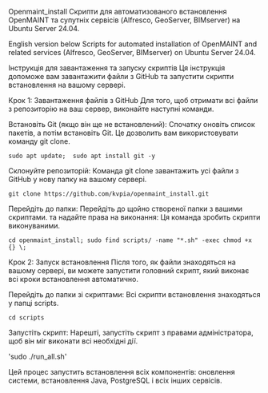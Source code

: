 Openmaint_install
Скрипти для автоматизованого встановлення OpenMAINT та супутніх сервісів (Alfresco, GeoServer, BIMserver) на Ubuntu Server 24.04.

English version below
Scripts for automated installation of OpenMAINT and related services (Alfresco, GeoServer, BIMserver) on Ubuntu Server 24.04.

Інструкція для завантаження та запуску скриптів
Ця інструкція допоможе вам завантажити файли з GitHub та запустити скрипти встановлення на вашому сервері.

Крок 1: Завантаження файлів з GitHub
Для того, щоб отримати всі файли з репозиторію на ваш сервер, виконайте наступні команди.

Встановіть Git (якщо він ще не встановлений):
Спочатку оновіть список пакетів, а потім встановіть Git. Це дозволить вам використовувати команду git clone.

`sudo apt update; 
sudo apt install git -y
`

Склонуйте репозиторій:
Команда git clone завантажить усі файли з GitHub у нову папку на вашому сервері.

`git clone https://github.com/kvpia/openmaint_install.git`

Перейдіть до папки:
Перейдіть до щойно створеної папки з вашими скриптами.
та надайте права на виконання:
Ця команда зробить скрипти виконуваними.

`cd openmaint_install;
sudo find scripts/ -name "*.sh" -exec chmod +x {} \;`

Крок 2: Запуск встановлення
Після того, як файли знаходяться на вашому сервері, ви можете запустити головний скрипт, який виконає всі кроки встановлення автоматично.

Перейдіть до папки зі скриптами:
Всі скрипти встановлення знаходяться у папці scripts.

`cd scripts`

Запустіть скрипт:
Нарешті, запустіть скрипт з правами адміністратора, щоб він міг виконати всі необхідні дії.

'sudo ./run_all.sh'

Цей процес запустить встановлення всіх компонентів: оновлення системи, встановлення Java, PostgreSQL і всіх інших сервісів.
